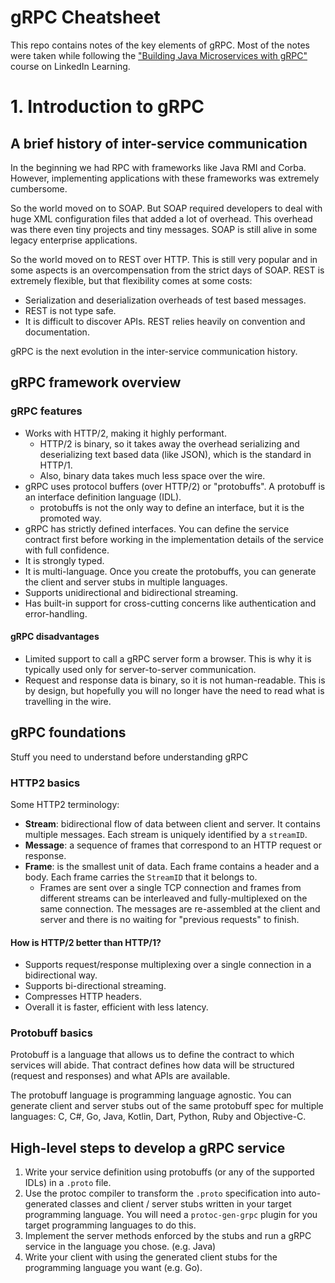 # gRPC Cheatsheet

This repo contains notes of the key elements of gRPC. Most of the notes
were taken while following the ["Building Java Microservices with gRPC"](https://www.linkedin.com/learning/building-java-microservices-with-grpc)
course on LinkedIn Learning.

# 1. Introduction to gRPC

## A brief history of inter-service communication

In the beginning we had RPC with frameworks like Java RMI and Corba.
However, implementing applications with these frameworks was extremely
cumbersome.

So the world moved on to SOAP. But SOAP required developers to deal with
huge XML configuration files that added a lot of overhead. This overhead
was there even tiny projects and tiny messages. SOAP is still alive
in some legacy enterprise applications.

So the world moved on to REST over HTTP. This is still very popular and
in some aspects is an overcompensation from the strict days of SOAP.
REST is extremely flexible, but that flexibility comes at some costs:
- Serialization and deserialization overheads of test based messages.
- REST is not type safe.
- It is difficult to discover APIs. REST relies heavily on convention
  and documentation.

gRPC is the next evolution in the inter-service communication history.

## gRPC framework overview

### gRPC features
- Works with HTTP/2, making it highly performant.
  - HTTP/2 is binary, so it takes away the overhead serializing and
    deserializing text based data (like JSON), which is the standard in
    HTTP/1.
  - Also, binary data takes much less space over the wire.
- gRPC uses protocol buffers (over HTTP/2) or "protobuffs". A protobuff
  is an interface definition language (IDL).
  - protobuffs is not the only way to define an interface, but it is the
    promoted way.
- gRPC has strictly defined interfaces. You can define the service
  contract first before working in the implementation details of the
  service with full confidence.
- It is strongly typed.
- It is multi-language. Once you create the protobuffs, you can generate
  the client and server stubs in multiple languages.
- Supports unidirectional and bidirectional streaming.
- Has built-in support for cross-cutting concerns like authentication
  and error-handling.

#### gRPC disadvantages
- Limited support to call a gRPC server form a browser. This is why it
  is typically used only for server-to-server communication.
- Request and response data is binary, so it is not human-readable. This
  is by design, but hopefully you will no longer have the need to read
  what is travelling in the wire.

## gRPC foundations
Stuff you need to understand before understanding gRPC

### HTTP2 basics
Some HTTP2 terminology:
- **Stream**: bidirectional flow of data between client and server. It
  contains multiple messages. Each stream is uniquely identified by a
  `streamID`.
- **Message**: a sequence of frames that correspond to an HTTP request or
  response.
- **Frame**: is the smallest unit of data. Each frame contains a header
  and a body. Each frame carries the `StreamID` that it belongs to.
  - Frames are sent over a single TCP connection and frames from
    different streams can be interleaved and fully-multiplexed on the
    same connection. The messages are re-assembled at the client and
    server and there is no waiting for "previous requests" to finish.

#### How is HTTP/2 better than HTTP/1?
- Supports request/response multiplexing over a single connection in a
  bidirectional way.
- Supports bi-directional streaming.
- Compresses HTTP headers.
- Overall it is faster, efficient with less latency.

### Protobuff basics
Protobuff is a language that allows us to define the contract to which
  services will abide. That contract defines how data will be structured
  (request and responses) and what APIs are available.

The protobuff language is programming language agnostic. You can
generate client and server stubs out of the same protobuff spec for
multiple languages: C, C#, Go, Java, Kotlin, Dart, Python, Ruby and
Objective-C.

## High-level steps to develop a gRPC service
1. Write your service definition using protobuffs (or any of the
   supported IDLs) in a `.proto` file.
2. Use the protoc compiler to transform the `.proto` specification into
   auto-generated classes and client / server stubs written in your
   target programming language. You will need a `protoc-gen-grpc` plugin
   for you target programming languages to do this.
3. Implement the server methods enforced by the stubs and run a gRPC
   service in the language you chose. (e.g. Java)
4. Write your client with using the generated client stubs for the
   programming language you want (e.g. Go).

